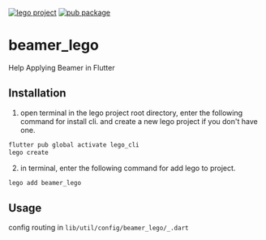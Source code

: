 [![lego project](https://img.shields.io/badge/powered%20by-lego-blue?logo=github)](https://github.com/melodysdreamj/lego)
[![pub package](https://img.shields.io/pub/v/beamer_lego.svg)](https://pub.dartlang.org/packages/beamer_lego)

# beamer_lego
Help Applying Beamer in Flutter

##  Installation
1. open terminal in the lego project root directory, enter the following command for install cli.
   and create a new lego project if you don't have one.
```bash
flutter pub global activate lego_cli
lego create
```
2. in terminal, enter the following command for add lego to project.
```bash
lego add beamer_lego
```

## Usage
config routing in `lib/util/config/beamer_lego/_.dart`
